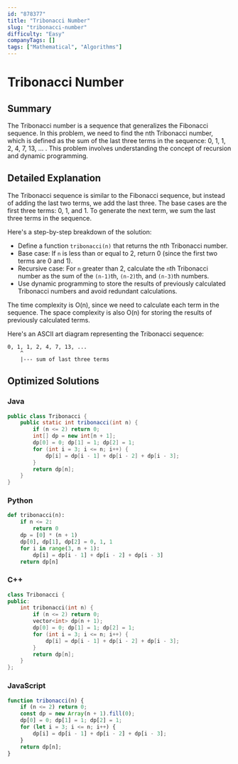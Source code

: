 ```yaml
---
id: "878377"
title: "Tribonacci Number"
slug: "tribonacci-number"
difficulty: "Easy"
companyTags: []
tags: ["Mathematical", "Algorithms"]
---
```


# Tribonacci Number

## Summary

The Tribonacci number is a sequence that generalizes the Fibonacci sequence. In this problem, we need to find the nth Tribonacci number, which is defined as the sum of the last three terms in the sequence: 0, 1, 1, 2, 4, 7, 13, ... . This problem involves understanding the concept of recursion and dynamic programming.

## Detailed Explanation

The Tribonacci sequence is similar to the Fibonacci sequence, but instead of adding the last two terms, we add the last three. The base cases are the first three terms: 0, 1, and 1. To generate the next term, we sum the last three terms in the sequence.

Here's a step-by-step breakdown of the solution:

* Define a function `tribonacci(n)` that returns the nth Tribonacci number.
* Base case: If `n` is less than or equal to 2, return 0 (since the first two terms are 0 and 1).
* Recursive case: For `n` greater than 2, calculate the `n`th Tribonacci number as the sum of the `(n-1)`th, `(n-2)`th, and `(n-3)`th numbers.
* Use dynamic programming to store the results of previously calculated Tribonacci numbers and avoid redundant calculations.

The time complexity is O(n), since we need to calculate each term in the sequence. The space complexity is also O(n) for storing the results of previously calculated terms.

Here's an ASCII art diagram representing the Tribonacci sequence:
```
0, 1, 1, 2, 4, 7, 13, ...
    ^
    |--- sum of last three terms
```

## Optimized Solutions

### Java
```java
public class Tribonacci {
    public static int tribonacci(int n) {
        if (n <= 2) return 0;
        int[] dp = new int[n + 1];
        dp[0] = 0; dp[1] = 1; dp[2] = 1;
        for (int i = 3; i <= n; i++) {
            dp[i] = dp[i - 1] + dp[i - 2] + dp[i - 3];
        }
        return dp[n];
    }
}
```

### Python
```python
def tribonacci(n):
    if n <= 2:
        return 0
    dp = [0] * (n + 1)
    dp[0], dp[1], dp[2] = 0, 1, 1
    for i in range(3, n + 1):
        dp[i] = dp[i - 1] + dp[i - 2] + dp[i - 3]
    return dp[n]
```

### C++
```cpp
class Tribonacci {
public:
    int tribonacci(int n) {
        if (n <= 2) return 0;
        vector<int> dp(n + 1);
        dp[0] = 0; dp[1] = 1; dp[2] = 1;
        for (int i = 3; i <= n; i++) {
            dp[i] = dp[i - 1] + dp[i - 2] + dp[i - 3];
        }
        return dp[n];
    }
};
```

### JavaScript
```javascript
function tribonacci(n) {
    if (n <= 2) return 0;
    const dp = new Array(n + 1).fill(0);
    dp[0] = 0; dp[1] = 1; dp[2] = 1;
    for (let i = 3; i <= n; i++) {
        dp[i] = dp[i - 1] + dp[i - 2] + dp[i - 3];
    }
    return dp[n];
}
```